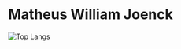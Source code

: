 <h1>Matheus William Joenck</h1>

![Top Langs](https://github-readme-stats.vercel.app/api/top-langs/?username=al0i&layout=compact&show_icons=true&theme=transparent)
